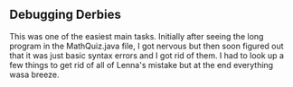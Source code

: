 ## Debugging Derbies
This was one of the easiest main tasks.  Initially after seeing the long program in the MathQuiz.java file, I got nervous but then soon figured out that it was just basic syntax errors and I got rid of them. I had to look up a few things to get rid of all of Lenna's mistake but at the end everything wasa breeze.
